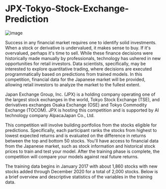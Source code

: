 # JPX-Tokyo-Stock-Exchange-Prediction
![image](https://user-images.githubusercontent.com/109330283/181941670-2cad0af4-af53-4c36-b111-0fe596211274.png)

Success in any financial market requires one to identify solid investments. When a stock or derivative is undervalued, it makes sense to buy. If it's overvalued, perhaps it's time to sell. While these finance decisions were historically made manually by professionals, technology has ushered in new opportunities for retail investors. Data scientists, specifically, may be interested to explore quantitative trading, where decisions are executed programmatically based on predictions from trained models. In this competition, financial data for the Japanese market will be provided, allowing retail investors to analyze the market to the fullest extent.

Japan Exchange Group, Inc. (JPX) is a holding company operating one of the largest stock exchanges in the world, Tokyo Stock Exchange (TSE), and derivatives exchanges Osaka Exchange (OSE) and Tokyo Commodity Exchange (TOCOM). JPX is hosting this competition and is supported by AI technology company AlpacaJapan Co., Ltd.

This competition will involve building portfolios from the stocks eligible for predictions. Specifically, each participant ranks the stocks from highest to lowest expected returns and is evaluated on the difference in returns between the top and bottom 50 stocks. You'll have access to financial data from the Japanese market, such as stock information and historical stock prices to train and test your model. After the training phase is complete, the competition will compare your models against real future returns.

The training data begins in January 2017 with about 1,860 stocks with new stocks added through December 2020 for a total of 2,000 stocks. Below is a brief overview and descriptive statistics of the variables in the training data. 
